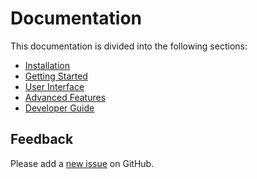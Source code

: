 # Documentation

This documentation is divided into the following sections:

- [Installation](installation)
- [Getting Started](getting-started)
- [User Interface](user-interface)
- [Advanced Features](advanced-features)
- [Developer Guide](developer-guide)

## Feedback

Please add a [new issue](https://github.com/johanneskopton/decision_ui/issues) on GitHub.
